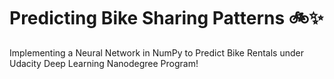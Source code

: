 # Predicting Bike Sharing Patterns 🚲✨
Implementing a Neural Network in NumPy to Predict Bike Rentals under Udacity Deep Learning Nanodegree Program!
